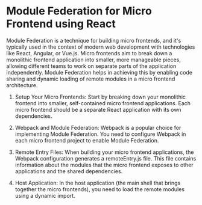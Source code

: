 # Module Federation for Micro Frontend using React

Module Federation is a technique for building micro frontends, and it's typically used in the context of modern web development with technologies like React, Angular, or Vue.js. Micro frontends aim to break down a monolithic frontend application into smaller, more manageable pieces, allowing different teams to work on separate parts of the application independently. Module Federation helps in achieving this by enabling code sharing and dynamic loading of remote modules in a micro frontend architecture.

1. Setup Your Micro Frontends:
Start by breaking down your monolithic frontend into smaller, self-contained micro frontend applications. Each micro frontend should be a separate React application with its own dependencies.

2. Webpack and Module Federation:
Webpack is a popular choice for implementing Module Federation. You need to configure Webpack in each micro frontend project to enable Module Federation.

3. Remote Entry Files:
When building your micro frontend applications, the Webpack configuration generates a remoteEntry.js file. This file contains information about the modules that the micro frontend exposes to other applications and the shared dependencies.

4. Host Application:
In the host application (the main shell that brings together the micro frontends), you need to load the remote modules using a dynamic import.

